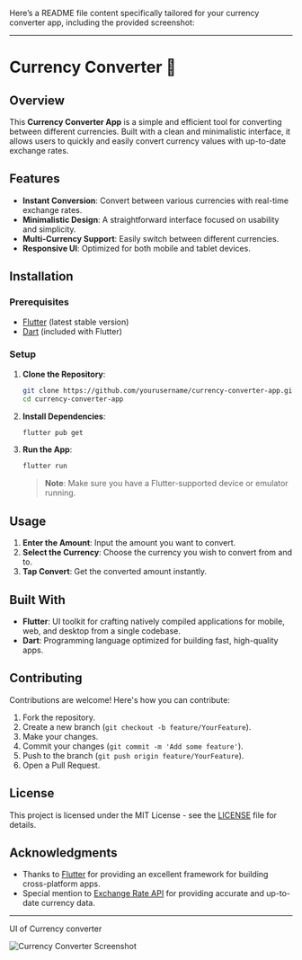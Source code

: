 Here’s a README file content specifically tailored for your currency converter app, including the provided screenshot:

---

# Currency Converter 💱

## Overview

This **Currency Converter App** is a simple and efficient tool for converting between different currencies. Built with a clean and minimalistic interface, it allows users to quickly and easily convert currency values with up-to-date exchange rates.


## Features

- **Instant Conversion**: Convert between various currencies with real-time exchange rates.
- **Minimalistic Design**: A straightforward interface focused on usability and simplicity.
- **Multi-Currency Support**: Easily switch between different currencies.
- **Responsive UI**: Optimized for both mobile and tablet devices.

## Installation

### Prerequisites

- [Flutter](https://flutter.dev/docs/get-started/install) (latest stable version)
- [Dart](https://dart.dev/get-dart) (included with Flutter)

### Setup

1. **Clone the Repository**:

   ```bash
   git clone https://github.com/yourusername/currency-converter-app.git
   cd currency-converter-app
   ```

2. **Install Dependencies**:

   ```bash
   flutter pub get
   ```

3. **Run the App**:

   ```bash
   flutter run
   ```

   > **Note**: Make sure you have a Flutter-supported device or emulator running.

## Usage

1. **Enter the Amount**: Input the amount you want to convert.
2. **Select the Currency**: Choose the currency you wish to convert from and to.
3. **Tap Convert**: Get the converted amount instantly.

## Built With

- **Flutter**: UI toolkit for crafting natively compiled applications for mobile, web, and desktop from a single codebase.
- **Dart**: Programming language optimized for building fast, high-quality apps.

## Contributing

Contributions are welcome! Here's how you can contribute:

1. Fork the repository.
2. Create a new branch (`git checkout -b feature/YourFeature`).
3. Make your changes.
4. Commit your changes (`git commit -m 'Add some feature'`).
5. Push to the branch (`git push origin feature/YourFeature`).
6. Open a Pull Request.

## License

This project is licensed under the MIT License - see the [LICENSE](LICENSE) file for details.

## Acknowledgments

- Thanks to [Flutter](https://flutter.dev/) for providing an excellent framework for building cross-platform apps.
- Special mention to [Exchange Rate API](your-api-link) for providing accurate and up-to-date currency data.

---

UI of Currency converter 

![Currency Converter Screenshot](https://github.com/yourusername/your-repo-name/blob/main/path/to/currencyconverter.jpg)
